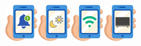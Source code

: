 [<img alt="Logo" src="https://github.com/phstudio2/images/blob/main/apps/notificationmaker.png" width="100" />](https://github.com/phstudio2/Notificationmaker) [<img alt="Logo" src="https://github.com/phstudio2/images/blob/main/apps/darktheme.png" width="100" />](https://github.com/phstudio2/Darktheme) [<img alt="Logo" src="https://github.com/phstudio2/images/blob/main/apps/myconnection.png" width="100" />](https://github.com/phstudio2/MyConnection) [<img alt="Logo" src="https://github.com/phstudio2/images/blob/main/apps/freetv.png" width="100" />](https://github.com/phstudio2/FreeTV)
